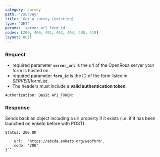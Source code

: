 ```yaml
---
category: survey
path: '/survey'
title: 'Get a survey (existing)'
type: 'GET'
params: 'server_url form_id'
codes: [200, 400, 401, 403, 404, 405, 410]
layout: null
---
```


### Request

* required parameter **`server_url`** is the url of the OpenRosa server your form is hosted on.
* required parameter **`form_id`** is the ID of the form listed in _SERVER_/formList.
* The headers must include a **valid authentication token**.

```Authorization: Basic API_TOKEN:```

### Response

Sends back an object including a url property if it exists (i.e. if it has been launched on enketo before with POST).

```Status: 200 OK```
```{
    url:  'https://abcde.enketo.org/webform',
    code: '200'
}```

